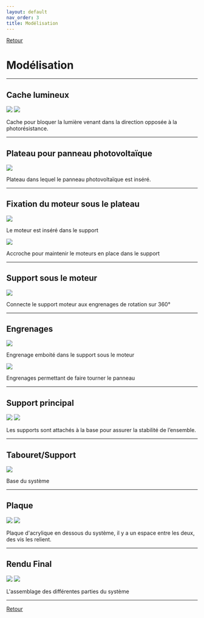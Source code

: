 ```yaml
---
layout: default
nav_order: 3
title: Modélisation
---
```


[Retour](partie_mécanique.md)  

# Modélisation

---

## Cache lumineux

![](Images/Modélisation_support_photores.jpg)
![](Images/Bloque_lumière.png)

Cache pour bloquer la lumière venant dans la direction opposée à la photorésistance.

---

## Plateau pour panneau photovoltaïque

![](Plateau_PV.png)

Plateau dans lequel le panneau photovoltaïque est inséré.

---

## Fixation du moteur sous le plateau

![](Images/Support_moteur.png)

Le moteur est inséré dans le support

![](Images/Tenue_moteur.png)

Accroche pour maintenir le moteurs en place dans le support

---

## Support sous le moteur

![](Images/Support_(2).png)

Connecte le support moteur aux engrenages de rotation sur 360°

---

## Engrenages

![](Images/Engrenage_100.png)

Engrenage emboité dans le support sous le moteur

![](Images/Engrenage_50.png)

Engrenages permettant de faire tourner le panneau

---

## Support principal

![](Images/Support.png)
![](Images/Dessin_Assemblage_Support.png)

Les supports sont attachés à la base pour assurer la stabilité de l’ensemble.

---

## Tabouret/Support

![](Images/tabouret.png)

Base du système

---

## Plaque

![](Images/Modélisation_dessusbase.png)
![](Images/Modélisation_dessousbase.png)

Plaque d'acrylique en dessous du système, il y a un espace entre les deux, des vis les relient.

---

## Rendu Final

![](Images/Montage_Face.png)
![](Images/Montage_Dos.png)

L'assemblage des différentes parties du système

---

[Retour](partie_mécanique.md)